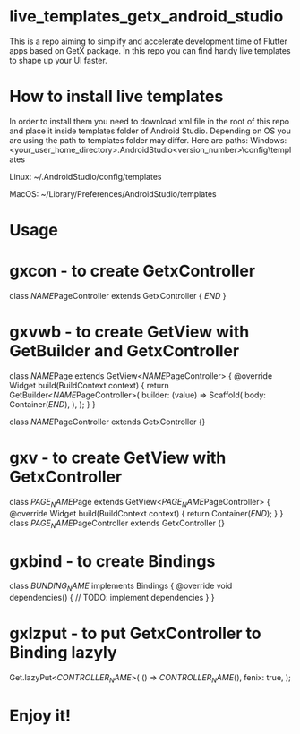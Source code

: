 # live_templates_getx_android_studio
This is a repo aiming to simplify and accelerate development time of Flutter apps based on GetX package.
In this repo you can find handy live templates to shape up your UI faster.

# How to install live templates
In order to install them you need to download xml file in the root of this repo and place it inside templates folder of Android Studio.
Depending on OS you are using the path to templates folder may differ. Here are paths:
Windows:<your_user_home_directory>\.AndroidStudio<version_number>\config\templates




Linux: ~/.AndroidStudio<version>/config/templates



MacOS: ~/Library/Preferences/AndroidStudio<version>/templates
# Usage

# gxcon - to create GetxController

class $NAME$PageController extends GetxController {
    $END$
}

# gxvwb - to create GetView with GetBuilder and GetxController

class $NAME$Page extends GetView<$NAME$PageController> {
  @override
  Widget build(BuildContext context) {
    return GetBuilder<$NAME$PageController>(
     builder: (value) => Scaffold(
        body: Container($END$),
      ),
    );
  }
}

class $NAME$PageController extends GetxController {}


# gxv - to create GetView with GetxController

class $PAGE_NAME$Page
    extends GetView<$PAGE_NAME$PageController> {
 @override
  Widget build(BuildContext context) {
    return Container($END$);
  }
}
class $PAGE_NAME$PageController extends GetxController {}


# gxbind - to create Bindings

class $BUNDING_NAME$ implements Bindings {
  @override
  void dependencies() {
    // TODO: implement dependencies
  }
}


# gxlzput - to put GetxController to Binding lazyly

Get.lazyPut<$CONTROLLER_NAME$>(
    () => $CONTROLLER_NAME$(),
    fenix: true,
);

# Enjoy it!
